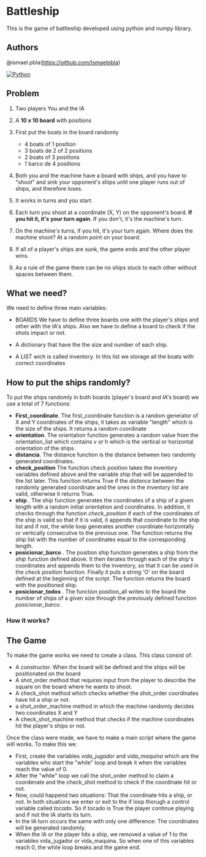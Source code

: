 
# Battleship

This is the game of battleship developed using python and numpy library.
## Authors

@ismael.pbla(https://github.com/Ismaelpbla)


[![Python](https://img.shields.io/badge/python-v3.7-blue)](https://github.com/tterb/atomic-design-ui/blob/master/LICENSEs)


## Problem

1. Two players You and the IA
2. A **10 x 10 board** with positions
3. First put the boats in the board randomly
    * 4 boats of 1 position
    * 3 boats de 2 of 2 positions
    * 2 boats of 3 positions 
    * 1 barco de 4 positions 

4. Both you and the machine have a board with ships, and you have to "shoot" and sink your opponent's ships until one player runs out of ships, and therefore loses.
5. It works in turns and you start.
6. Each turn you shoot at a coordinate (X, Y) on the opponent's board. **If you hit it, it's your turn again**. If you don't, it's the machine's turn.
7. On the machine's turns, if you hit, it's your turn again. Where does the machine shoot? At a random point on your board.
8. If all of a player's ships are sunk, the game ends and the other player wins.
9. As a rule of the game there can be no ships stuck to each other without spaces between them.

## What we need?

We need to define three main variables:

- BOARDS We have to define three boards one with the player's ships and other with the IA's ships. Also we have to define a board to check if the shots impact or not.

- A dictionary that have the the size and number of each ship.

- A LIST wich is called inventory. In this list we storage all the boats with correct coordinates


## How to put the ships randomly?

To put the ships randomly in both boards (player's board and IA's board) we use a total of 7 functions:

- **First_coordinate**. The first_coordinate function is a random generator of X and Y coordinates of the ships, it takes as variable "length" which is the size of the ships. It returns a random coordinate
- **orientation**. The orientation function generates a random value from the orientation_list which contains v or h which is the vertical or horizontal orientation of the ships.
- **distancia**. The distance function is the distance between two randomly generated coordinates.
- **check_position** The function check position takes the inventory variables defined above and the variable ship that will be appended to the list later. This function returns True if the *distance* between the randomly generated coordinate and the ones in the inventory list are valid, otherwise it returns True.
- **ship** . The ship function generates the coordinates of a ship of a given length with a random initial orientation and coordinates. In addition, it checks through the function *check_position* if each of the coordinates of the ship is valid so that if it is valid, it appends that coordinate to the ship list and if not, the while loop generates another coordinate horizontally or vertically consecutive to the previous one. The function returns the ship list with the number of coordinates equal to the corresponding length.
- **posicionar_barco** . The position ship function generates a ship from the *ship* function defined above. It then iterates through each of the ship's coordinates and appends them to the inventory, so that it can be used in the *check position* function. Finally it puts a string 'O' on the board defined at the beginning of the script. The function returns the board with the positioned ship.
- **posicionar_todos** . The function position_all writes to the board the number of ships of a given size through the previously defined function *posicionar_barco*.

### How it works?
## The Game

To make the game works we need to create a class. This class consist of:

- A constructor. When the board will be defined and the ships will be positionated on the board
- A shot_order method that requires input from the player to describe the square on the board where he wants to shoot.
- A check_shot method which checks whether the shot_order coordinates have hit a ship or not.
- a shot_order_machine method in which the machine randomly decides two coordinates X and Y
- A check_shot_machine method that checks if the machine coordinates hit the player's ships or not.

Once the class were made, we have to make a main script where the game will works. To make this we:
- First, create the variables *vida_jugador* and *vida_maquina* which are the variables who start the "while" loop and break it when the variables reach the value of 0.
- After the "while" loop we call the shot_order method to claim a coordenate and the check_shot method to check if the coordinate hit or not.
- Now, could happend two situations: That the coordinate hits a ship, or not. In both situations we enter or exit to the if loop thorugh a control variable called *tocado*. So if tocado is True the player continue playing and if not the IA starts its turn.
- In the IA turn occurs the same with only one difference: The coordinates will be generated randomly.
- When the IA or the player hits a ship, we removed a value of 1 to the variables vida_jugador or vida_maquina. So when one of this variables reach 0, the while loop breaks and the game end.

